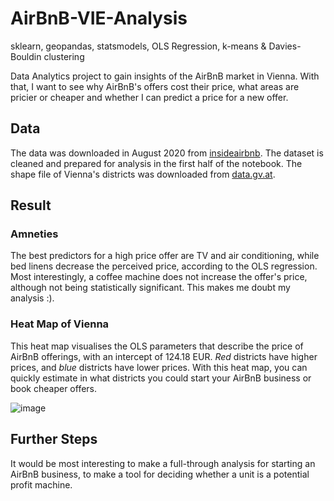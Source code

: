 # AirBnB-VIE-Analysis

sklearn, geopandas, statsmodels, OLS Regression, k-means & Davies-Bouldin clustering

Data Analytics project to gain insights of the AirBnB market in Vienna. With that, I want to see why AirBnB's offers cost their price, what areas are pricier or cheaper and whether I can predict a price for a new offer.  

## Data
The data was downloaded in August 2020 from [insideairbnb](http://insideairbnb.com/get-the-data/). The dataset is cleaned and prepared for analysis in the first half of the notebook. The shape file of Vienna's districts was downloaded from [data.gv.at](https://www.data.gv.at/katalog/dataset/stadt-wien_bezirksgrenzenwien#resources). 


## Result

### Amneties

The best predictors for a high price offer are TV and air conditioning, while bed linens decrease the perceived price, according to the OLS regression. Most interestingly, a coffee machine does not increase the offer's price, although not being statistically significant. This makes me doubt my analysis :).

### Heat Map of Vienna

This heat map visualises the OLS parameters that describe the price of AirBnB offerings, with an intercept of 124.18 EUR. *Red* districts have higher prices, and *blue* districts have lower prices. With this heat map, you can quickly estimate in what districts you could start your AirBnB business or book cheaper offers. 

![image](https://github.com/RobbsX/AirBnB-VIE-Analysis/assets/79597633/d575e27a-c788-47c0-a389-7a2eb6c54b13)


## Further Steps

It would be most interesting to make a full-through analysis for starting an AirBnB business, to make a tool for deciding whether a unit is a potential profit machine. 
